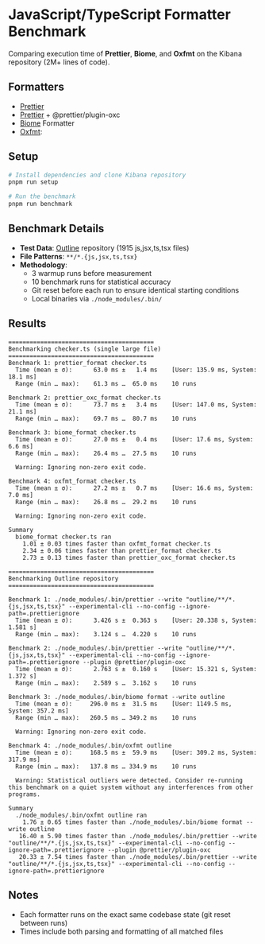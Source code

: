 # JavaScript/TypeScript Formatter Benchmark

Comparing execution time of **Prettier**, **Biome**, and **Oxfmt** on the Kibana repository (2M+ lines of code).

## Formatters

- [Prettier](https://prettier.io/)
- [Prettier](https://prettier.io/) + @prettier/plugin-oxc
- [Biome](https://biomejs.dev/) Formatter
- [Oxfmt](https://oxc.rs):

## Setup

```bash
# Install dependencies and clone Kibana repository
pnpm run setup

# Run the benchmark
pnpm run benchmark
```

## Benchmark Details

- **Test Data**: [Outline](https://github.com/outline/outline) repository (1915 js,jsx,ts,tsx files)
- **File Patterns**: `**/*.{js,jsx,ts,tsx}`
- **Methodology**:
  - 3 warmup runs before measurement
  - 10 benchmark runs for statistical accuracy
  - Git reset before each run to ensure identical starting conditions
  - Local binaries via `./node_modules/.bin/`

## Results

<!-- BENCHMARK_RESULTS_START -->
```
=========================================
Benchmarking checker.ts (single large file)
=========================================
Benchmark 1: prettier_format checker.ts
  Time (mean ± σ):      63.0 ms ±   1.4 ms    [User: 135.9 ms, System: 18.1 ms]
  Range (min … max):    61.3 ms …  65.0 ms    10 runs

Benchmark 2: prettier_oxc_format checker.ts
  Time (mean ± σ):      73.7 ms ±   3.4 ms    [User: 147.0 ms, System: 21.1 ms]
  Range (min … max):    69.7 ms …  80.7 ms    10 runs

Benchmark 3: biome_format checker.ts
  Time (mean ± σ):      27.0 ms ±   0.4 ms    [User: 17.6 ms, System: 6.6 ms]
  Range (min … max):    26.4 ms …  27.5 ms    10 runs

  Warning: Ignoring non-zero exit code.

Benchmark 4: oxfmt_format checker.ts
  Time (mean ± σ):      27.2 ms ±   0.7 ms    [User: 16.6 ms, System: 7.0 ms]
  Range (min … max):    26.8 ms …  29.2 ms    10 runs

  Warning: Ignoring non-zero exit code.

Summary
  biome_format checker.ts ran
    1.01 ± 0.03 times faster than oxfmt_format checker.ts
    2.34 ± 0.06 times faster than prettier_format checker.ts
    2.73 ± 0.13 times faster than prettier_oxc_format checker.ts
```

```
=========================================
Benchmarking Outline repository
=========================================

Benchmark 1: ./node_modules/.bin/prettier --write "outline/**/*.{js,jsx,ts,tsx}" --experimental-cli --no-config --ignore-path=.prettierignore
  Time (mean ± σ):      3.426 s ±  0.363 s    [User: 20.338 s, System: 1.581 s]
  Range (min … max):    3.124 s …  4.220 s    10 runs

Benchmark 2: ./node_modules/.bin/prettier --write "outline/**/*.{js,jsx,ts,tsx}" --experimental-cli --no-config --ignore-path=.prettierignore --plugin @prettier/plugin-oxc
  Time (mean ± σ):      2.763 s ±  0.160 s    [User: 15.321 s, System: 1.372 s]
  Range (min … max):    2.589 s …  3.162 s    10 runs

Benchmark 3: ./node_modules/.bin/biome format --write outline
  Time (mean ± σ):     296.0 ms ±  31.5 ms    [User: 1149.5 ms, System: 357.2 ms]
  Range (min … max):   260.5 ms … 349.2 ms    10 runs

  Warning: Ignoring non-zero exit code.

Benchmark 4: ./node_modules/.bin/oxfmt outline
  Time (mean ± σ):     168.5 ms ±  59.9 ms    [User: 309.2 ms, System: 317.9 ms]
  Range (min … max):   137.8 ms … 334.9 ms    10 runs

  Warning: Statistical outliers were detected. Consider re-running this benchmark on a quiet system without any interferences from other programs.

Summary
  ./node_modules/.bin/oxfmt outline ran
    1.76 ± 0.65 times faster than ./node_modules/.bin/biome format --write outline
   16.40 ± 5.90 times faster than ./node_modules/.bin/prettier --write "outline/**/*.{js,jsx,ts,tsx}" --experimental-cli --no-config --ignore-path=.prettierignore --plugin @prettier/plugin-oxc
   20.33 ± 7.54 times faster than ./node_modules/.bin/prettier --write "outline/**/*.{js,jsx,ts,tsx}" --experimental-cli --no-config --ignore-path=.prettierignore
```
<!-- BENCHMARK_RESULTS_END -->

## Notes

- Each formatter runs on the exact same codebase state (git reset between runs)
- Times include both parsing and formatting of all matched files
